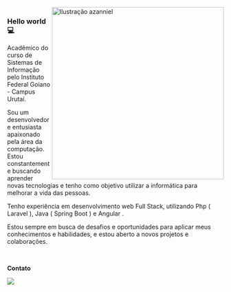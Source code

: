<img src="./cute-astronaut-operating-laptop.gif" min-width="400" max-width="400" width="400" align="right" alt="Ilustração azanniel">

<h3>Hello world💻</h3>

<p align="left"> 
 Acadêmico do curso de Sistemas de Informação pelo Instituto Federal Goiano - Campus Urutaí.<br>

Sou um desenvolvedor e entusiasta apaixonado pela área da computação. Estou constantemente buscando aprender novas tecnologias e tenho como objetivo utilizar a informática para melhorar a vida das pessoas.<br>

 Tenho experiência em desenvolvimento web Full Stack, utilizando Php ( Laravel ), Java ( Spring Boot ) e Angular . <br>

 Estou sempre em busca de desafios e oportunidades para aplicar meus conhecimentos e habilidades, e estou aberto a novos projetos e colaborações.<br>
</p>

<br>

<p align="left">
  <strong>Contato</strong>
</p>

<p align="left">
  <a href="https://www.linkedin.com/in/crist%C3%B3v%C3%A3o-augusto-vieira-de-freitas-261bb0180/" alt="Linkedin">
  <img src="https://img.shields.io/badge/LinkedIn-0077B5?style=for-the-badge&logo=linkedin&logoColor=white" /></a>
</p>  

